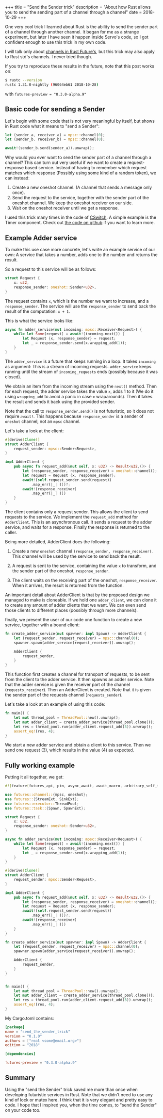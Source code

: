 +++
title = "Send the Sender trick"
description = "About how Rust allows you to send the sending part of a channel through a channel"
date = 2018-10-29
+++

One very cool trick I learned about Rust is the ability to send the sender part
of a channel through another channel. It began for me as a strange experiment, but
later I have seen it happen inside Servo's code, so I got confident enough to
use this trick in my own code.

I will talk only about [channels in Rust
Future's](https://rust-lang-nursery.github.io/futures-api-docs/0.3.0-alpha.9/futures/channel/index.html),
but this trick may also apply to Rust std's channels. I never tried though.

If you try to reproduce these results in the future, note that this post works on:

```bash
$ rustc --version
rustc 1.31.0-nightly (96064eb61 2018-10-28)
```

with `futures-preview = "0.3.0-alpha.9"`

## Basic code for sending a Sender


Let's begin with some code that is not very meaningful by itself, but shows in
Rust code what it means to "send a Sender":

```rust
let (sender_a, receiver_a) = mpsc::channel(0);
let (sender_b, receiver_b) = mpsc::channel(0);

await!(sender_b.send(sender_a)).unwrap();
```

Why would you ever want to send the sender part of a channel through a channel?
This can turn out very useful if we want to create a request-response based
service. Instead of having to remember which request matches which response
(Possibly using some kind of a random token), we can instead:

1. Create a new oneshot channel. (A channel that sends a message only once).
2. Send the request to the service, together with the sender part of the
   oneshot channel. We keep the oneshot receiver on our side.
3. Wait on the oneshot receiver until we get a response.


I used this trick many times in the code of [CSwitch](about_cswitch.md). A
simple example is the Timer component. Check out [the code on
github](https://github.com/realcr/cswitch) if you want to learn more.


## Example Adder service

To make this use case more concrete, let's write an example service of our own:
A service that takes a number, adds one to the number and returns the result.

So a request to this service will be as follows:

```rust
struct Request {
    x: u32,
    response_sender: oneshot::Sender<u32>,
}
```

The request contains `x`, which is the number we want to increase, and a
`response_sender`. The service will use the `response_sender` to send back the
result of the computation: `x + 1`.

This is what the service looks like:

```rust
async fn adder_service(mut incoming: mpsc::Receiver<Request>) {
    while let Some(request) = await!(incoming.next()) {
        let Request {x, response_sender} = request;
        let _ = response_sender.send(x.wrapping_add(1));
    }
}
```

The `adder_service` is a future that keeps running in a loop. It takes
`incoming` as argument: This is a stream of incoming requests. `adder_service`
keeps running until the stream of `incoming_requests` ends (possibly because it
was closed).

We obtain an item from the incoming stream using the `next()` method.
Then for each request, the adder service takes the value `x`, adds 1 to it (We
do it using `wrapping_add` to avoid a panic in case `x` wraparounds). Then it
takes the result and sends it back using the provided sender.

Note that the call to `response_sender.send()` is not futuristic, so it does
not require `await!`. This happens because `response_sender` is a sender of
`oneshot` channel, not an `mpsc` channel.

Let's take a look at the client:

```rust
#[derive(Clone)]
struct AdderClient {
    request_sender: mpsc::Sender<Request>,
}

impl AdderClient {
    pub async fn request_add(&mut self, x: u32) -> Result<u32,()> {
        let (response_sender, response_receiver) = oneshot::channel();
        let request = Request {x, response_sender};
        await!(self.request_sender.send(request))
            .map_err(|_| ())?;
        await!(response_receiver)
            .map_err(|_| ())
    }
}

```
The client contains only a request sender. This allows the client to send
requests to the service. We implement the `request_add` method for `AdderClient`.
This is an asynchronous call. It sends a request to the adder service, and
waits for a response. Finally the response is returned to the caller.

Being more detailed, AdderClient does the following:
1. Create a new `oneshot` channel `(response_sender, response_receiver)`. This
   channel will be used by the service to send back the result.

2. A request is sent to the service, containing the value `x` to transform, and
   the sender part of the oneshot, `response_sender`.

3. The client waits on the receiving part of the oneshot, `response_receiver`.
   When it arrives, the result is returned from the function.


An important detail about AdderClient is that by the proposed design we managed
to make is cloneable. If we hold one `adder_client`, we can clone it to create
any amount of adder clients that we want. We can even send those clients to
different places (possibly through more channels).

finally, we present the user of our code one function to create a new service,
together with a bound client:

```rust
fn create_adder_service(mut spawner: impl Spawn) -> AdderClient {
    let (request_sender, request_receiver) = mpsc::channel(0);
    spawner.spawn(adder_service(request_receiver)).unwrap();

    AdderClient {
        request_sender,
    }
}
```

This function first creates a channel for transport of requests, to be sent from the
client to the adder service. It then spawns an adder service. Note that the
adder service is given the receiver part of the channel (`requests_receiver`). Then an AdderClient is
created. Note that it is given the sender part of the requests channel
(`requests_sender`).


Let's take a look at an example of using this code:

```rust
fn main() {
    let mut thread_pool = ThreadPool::new().unwrap();
    let mut adder_client = create_adder_service(thread_pool.clone());
    let res = thread_pool.run(adder_client.request_add(3)).unwrap();
    assert_eq!(res, 4);
}
```

We start a new adder service and obtain a client to this service. Then we send
one request (3), which results in the value (4) as expected.


## Fully working example

Putting it all together, we get:

```rust
#![feature(futures_api, pin, async_await, await_macro, arbitrary_self_types)]

use futures::channel::{mpsc, oneshot};
use futures::{StreamExt, SinkExt};
use futures::executor::ThreadPool;
use futures::task::{Spawn, SpawnExt};

struct Request {
    x: u32,
    response_sender: oneshot::Sender<u32>,
}

async fn adder_service(mut incoming: mpsc::Receiver<Request>) {
    while let Some(request) = await!(incoming.next()) {
        let Request {x, response_sender} = request;
        let _ = response_sender.send(x.wrapping_add(1));
    }
}

#[derive(Clone)]
struct AdderClient {
    request_sender: mpsc::Sender<Request>,
}

impl AdderClient {
    pub async fn request_add(&mut self, x: u32) -> Result<u32,()> {
        let (response_sender, response_receiver) = oneshot::channel();
        let request = Request {x, response_sender};
        await!(self.request_sender.send(request))
            .map_err(|_| ())?;
        await!(response_receiver)
            .map_err(|_| ())
    }
}

fn create_adder_service(mut spawner: impl Spawn) -> AdderClient {
    let (request_sender, request_receiver) = mpsc::channel(0);
    spawner.spawn(adder_service(request_receiver)).unwrap();

    AdderClient {
        request_sender,
    }
}


fn main() {
    let mut thread_pool = ThreadPool::new().unwrap();
    let mut adder_client = create_adder_service(thread_pool.clone());
    let res = thread_pool.run(adder_client.request_add(3)).unwrap();
    assert_eq!(res, 4);
}
```

My Cargo.toml contains:

```toml
[package]
name = "send_the_sender_trick"
version = "0.1.0"
authors = ["real <some@email.org>"]
edition = "2018"

[dependencies]

futures-preview = "0.3.0-alpha.9"
```

## Summary

Using the "send the Sender" trick saved me more than once when developing
futuristic services in Rust. Note that we didn't need to use any kind of
lock or mutex here. I think that it is very elegant and pretty easy to code. I
hope that I inspired you, when the time comes, to "send the Sender" on your
code too.

